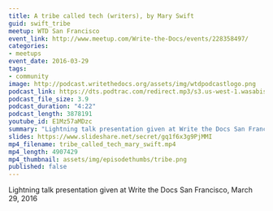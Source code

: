 ```yaml
---
title: A tribe called tech (writers), by Mary Swift
guid: swift_tribe
meetup: WTD San Francisco
event_link: http://www.meetup.com/Write-the-Docs/events/228358497/
categories:
- meetups
event_date: 2016-03-29
tags:
- community
image: http://podcast.writethedocs.org/assets/img/wtdpodcastlogo.png
podcast_link: https://dts.podtrac.com/redirect.mp3/s3.us-west-1.wasabisys.com/writethedocs-podcast/tribe-called-tech-writers-mary-swift.mp3
podcast_file_size: 3.9
podcast_duration: "4:22"
podcast_length: 3878191
youtube_id: E1Mz57aMDzc
summary: "Lightning talk presentation given at Write the Docs San Francisco, March 29, 2016."
slides: https://www.slideshare.net/secret/gq1f6x3g9PjMMI
mp4_filename: tribe_called_tech_mary_swift.mp4
mp4_length: 4907429
mp4_thumbnail: assets/img/episodethumbs/tribe.png
published: false
---
```


Lightning talk presentation given at Write the Docs San Francisco, March 29, 2016
